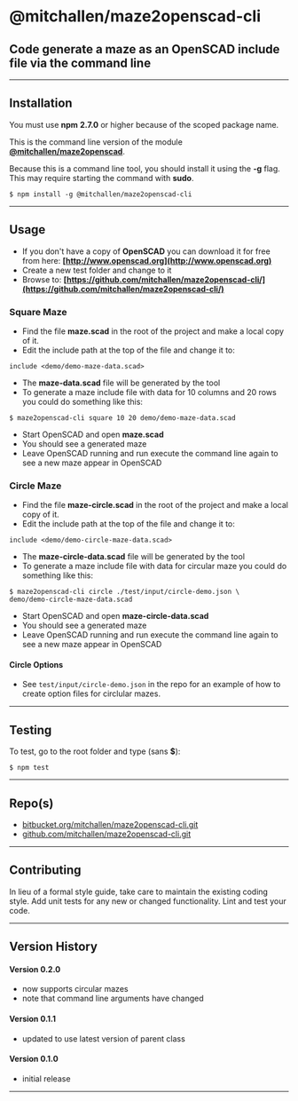 
@mitchallen/maze2openscad-cli
==
Code generate a maze as an OpenSCAD include file via the command line
--
* * *
## Installation

You must use __npm__ __2.7.0__ or higher because of the scoped package name.

This is the command line version of the module __[@mitchallen/maze2openscad](https://www.npmjs.com/package/@mitchallen/maze2openscad)__.

Because this is a command line tool, you should install it using the __-g__ flag. This may require starting the command with __sudo__.

    $ npm install -g @mitchallen/maze2openscad-cli
  
* * *

## Usage

* If you don't have a copy of __OpenSCAD__ you can download it for free from here: __[http://www.openscad.org](http://www.openscad.org)__
* Create a new test folder and change to it
* Browse to: __[https://github.com/mitchallen/maze2openscad-cli/](https://github.com/mitchallen/maze2openscad-cli/)__

### Square Maze

* Find the file __maze.scad__ in the root of the project and make a local copy of it.
* Edit the include path at the top of the file and change it to:
```
include <demo/demo-maze-data.scad>
```
      
* The __maze-data.scad__ file will be generated by the tool  
* To generate a maze include file with data for 10 columns and 20 rows you could do something like this:
```
$ maze2openscad-cli square 10 20 demo/demo-maze-data.scad
```
        
* Start OpenSCAD and open __maze.scad__
* You should see a generated maze
* Leave OpenSCAD running and run execute the command line again to see a new maze appear in OpenSCAD

### Circle Maze

* Find the file __maze-circle.scad__ in the root of the project and make a local copy of it.
* Edit the include path at the top of the file and change it to:
```
include <demo/demo-circle-maze-data.scad>
```
      
* The __maze-circle-data.scad__ file will be generated by the tool  
* To generate a maze include file with data for circular maze you could do something like this:
```
$ maze2openscad-cli circle ./test/input/circle-demo.json \
demo/demo-circle-maze-data.scad
```
        
* Start OpenSCAD and open __maze-circle-data.scad__
* You should see a generated maze
* Leave OpenSCAD running and run execute the command line again to see a new maze appear in OpenSCAD

#### Circle Options

* See ```test/input/circle-demo.json``` in the repo for an example of how to create option files for circlular mazes.

* * *

## Testing

To test, go to the root folder and type (sans __$__):

    $ npm test
   
* * *
 
## Repo(s)

* [bitbucket.org/mitchallen/maze2openscad-cli.git](https://bitbucket.org/mitchallen/maze2openscad-cli.git)
* [github.com/mitchallen/maze2openscad-cli.git](https://github.com/mitchallen/maze2openscad-cli.git)

* * *

## Contributing

In lieu of a formal style guide, take care to maintain the existing coding style.
Add unit tests for any new or changed functionality. Lint and test your code.

* * *

## Version History

#### Version 0.2.0 

* now supports circular mazes
* note that command line arguments have changed

#### Version 0.1.1 

* updated to use latest version of parent class

#### Version 0.1.0 

* initial release


* * *
